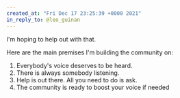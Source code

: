 ```yaml
---
created_at: "Fri Dec 17 23:25:39 +0000 2021"
in_reply_to: @leo_guinan
---
```


I'm hoping to help out with that.

Here are the main premises I'm building the community on:

1. Everybody's voice deserves to be heard.
2. There is always somebody listening.
3. Help is out there. All you need to do is ask.
4. The community is ready to boost your voice if needed